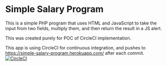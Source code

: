 # Simple Salary Program
This is a simple PHP program that uses HTML and JavaScript to take the input from two fields, multiply them, and then return the result in a JS alert.

This was created purely for POC of CircleCI implementation.

This app is using CircleCI for continuous integration, and pushes to https://simple-salary-program.herokuapp.com/ after each commit.
[![CircleCI](https://circleci.com/gh/imyourpriest/simple-salary-program.svg?style=svg)](https://circleci.com/gh/imyourpriest/simple-salary-program)
